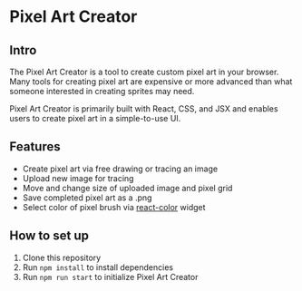 # Pixel Art Creator

## Intro

The Pixel Art Creator is a tool to create custom pixel art in your browser. Many tools for creating pixel art are expensive or more advanced than what someone interested in creating sprites may need. 

Pixel Art Creator is primarily built with React, CSS, and JSX and enables users to create pixel art in a simple-to-use UI.

## Features
- Create pixel art via free drawing or tracing an image
- Upload new image for tracing
- Move and change size of uploaded image and pixel grid
- Save completed pixel art as a .png 
- Select color of pixel brush via [react-color](https://www.npmjs.com/package/react-color) widget

## How to set up

1. Clone this repository
2. Run `npm install` to install dependencies
3. Run  `npm run start` to initialize Pixel Art Creator
